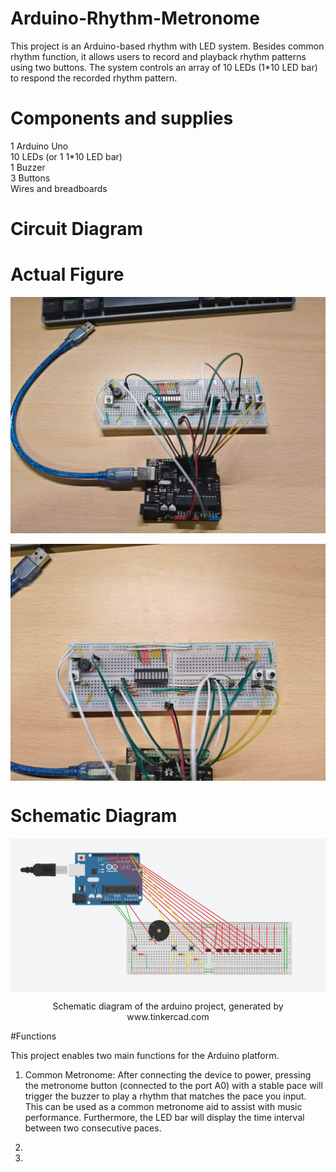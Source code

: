 # Arduino-Rhythm-Metronome

This project is an Arduino-based rhythm with LED system. Besides common rhythm function, it allows users to record and playback rhythm patterns using two buttons. The system controls an array of 10 LEDs (1*10 LED bar) to respond the recorded rhythm pattern.

# Components and supplies
1 Arduino Uno<br>
10 LEDs (or 1 1*10 LED bar) <br>
1 Buzzer<br>
3 Buttons<br>
Wires and breadboards

# Circuit Diagram


# Actual Figure

<div align="center">
  <img src="https://github.com/okilitive/Arduino-Rhythm-Metronome/blob/main/figure/Actual%20figure1.jpg" alt="1" width="600" style="margin-right: 20px; vertical-align: middle;"/>
 
</div>
 <br>
<div align="center">
  <img src="https://github.com/okilitive/Arduino-Rhythm-Metronome/blob/main/figure/Actual%20figure2.jpg" alt="1" width="600" style="margin-right: 20px; vertical-align: middle;"/>
 
</div>

# Schematic Diagram

<div align="center">
  <img src="https://github.com/okilitive/Arduino-Rhythm-Metronome/blob/main/figure/Schematic%20diagram.jpg" alt="1" width="600" style="margin-right: 20px; vertical-align: middle;"/>
   <p>Schematic diagram of the arduino project, generated by www.tinkercad.com </p>
</div>

#Functions

This project enables two main functions for the Arduino platform.

1. Common Metronome: After connecting the device to power, pressing the metronome button (connected to the port A0) with a stable pace will trigger the buzzer to play a rhythm that matches the pace you input. This can be used as a common metronome aid to assist with music performance. Furthermore, the LED bar will display the time interval between two consecutive paces.

2. 

3. 
